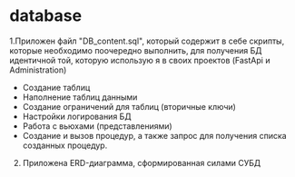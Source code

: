 # database

1.Приложен файл "DB_content.sql", который содержит в себе скрипты, которые необходимо поочередно выполнить, для получения БД идентичной той, которую использую я в своих проектов (FastApi и Administration)
 - Создание таблиц
 - Наполнение таблиц данными
 - Создание ограничений для таблиц (вторичные ключи)
 - Настройки логирования БД
 - Работа с вьюхами (представлениями)
 - Создание и вызов процедур, а также запрос для получения списка созданных процедур.
   
2. Приложена ERD-диаграмма, сформированная силами СУБД
